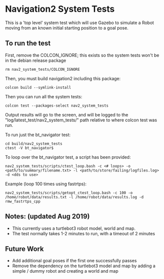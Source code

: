 # Navigation2 System Tests

This is a 'top level' system test which will use Gazebo to simulate a Robot moving from an known initial starting position to a goal pose. 

## To run the test
First, remove the COLCON_IGNORE; this exists so the system tests won't be in the debian release package
```
rm nav2_system_tests/COLCON_IGNORE
```
Then, you must build navigation2 including this package:
```
colcon build --symlink-install
```
Then you can run all the system tests:
```
colcon test --packages-select nav2_system_tests
```
Output results will go to the screen, and will be logged to the "log/latest_test/nav2_system_tests/" path relative to where colcon test was run.

To run just the bt_navigator test:
```
cd build/nav2_system_tests
ctest -V bt_navigator$
```

To loop over the bt_navigator test, a script has been provided:
```
nav2_system_tests/scripts/ctest_loop.bash -c <# loops> -o <path/to/summary/filename.txt> -l <path/to/store/failing/logfiles.log> -d <dds to use>
```

Example (loop 100 times using fastrtps):
```
nav2_system_tests/scripts/getopt_ctest_loop.bash -c 100 -o /home/robot/data/results.txt -l /home/robot/data/results.log -d rmw_fastrtps_cpp
```

## Notes: (updated Aug 2019)
 * This currently uses a turtlebot3 robot model, world and map.
 * The test normally takes 1-2 minutes to run, with a timeout of 2 minutes

## Future Work
 * Add additional goal poses if the first one successfully passes
 * Remove the dependency on the turtlebot3 model and map by adding a simple / dummy robot and creating a world and map
